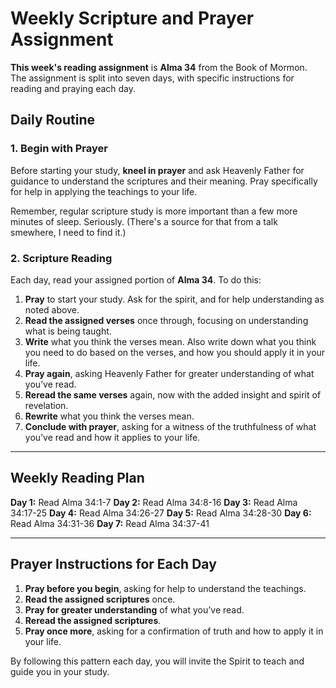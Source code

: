 # Weekly Scripture and Prayer Assignment

**This week's reading assignment** is **Alma 34** from the Book of Mormon. The assignment is split into seven days, with specific instructions for reading and praying each day.

## Daily Routine

### 1. Begin with Prayer
Before starting your study, **kneel in prayer** and ask Heavenly Father for guidance to understand the scriptures and their meaning. Pray specifically for help in applying the teachings to your life.

Remember, regular scripture study is more important than a few more minutes of sleep. Seriously. (There's a source for that from a talk smewhere, I need to find it.)

### 2. Scripture Reading
Each day, read your assigned portion of **Alma 34**. To do this:

1. **Pray** to start your study. Ask for the spirit, and for help understanding as noted above.
1. **Read the assigned verses** once through, focusing on understanding what is being taught.
2. **Write** what you think the verses mean. Also write down what you think you need to do based on the verses, and how you should apply it in your life.
2. **Pray again**, asking Heavenly Father for greater understanding of what you’ve read.
3. **Reread the same verses** again, now with the added insight and spirit of revelation.
2. **Rewrite** what you think the verses mean. 
4. **Conclude with prayer**, asking for a witness of the truthfulness of what you’ve read and how it applies to your life.

---

## Weekly Reading Plan 

**Day 1:** Read Alma 34:1-7 
**Day 2:** Read Alma 34:8-16 
**Day 3:** Read Alma 34:17-25
**Day 4:** Read Alma 34:26-27
**Day 5:** Read Alma 34:28-30
**Day 6:** Read Alma 34:31-36
**Day 7:** Read Alma 34:37-41

---

## Prayer Instructions for Each Day

1. **Pray before you begin**, asking for help to understand the teachings.
2. **Read the assigned scriptures** once.
3. **Pray for greater understanding** of what you’ve read.
4. **Reread the assigned scriptures**.
5. **Pray once more**, asking for a confirmation of truth and how to apply it in your life.

By following this pattern each day, you will invite the Spirit to teach and guide you in your study.
